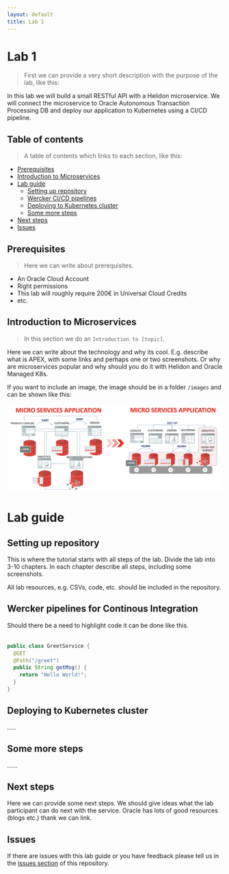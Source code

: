 ```yaml
---
layout: default
title: Lab 1
---
```


# Lab 1

> First we can provide a very short description with the purpose of the lab, like this: 

In this lab we will build a small RESTful API with a Helidon microservice. We will connect the microservice to Oracle Autonomous Transaction Processing DB and deploy our application to Kubernetes using a CI/CD pipeline.

## Table of contents

> A table of contents which links to each section, like this: 

* [Prerequisites](#prerequisites)
* [Introduction to Microservices](#introduction-to-microservices)
* [Lab guide](#lab-guide)
   * [Setting up repository](#setting-up-repository)
   * [Wercker CI/CD pipelines](#wercker-pipelines-for-continous-integration)
   * [Deploying to Kubernetes cluster](#deploying-to-kubernetes-cluster)
   * [Some more steps](#some-more-steps)
* [Next steps](#next-steps)
* [Issues](#issues)


## Prerequisites

> Here we can write about prerequisites.

- An Oracle Cloud Account
- Right permissions
- This lab will roughly require 200€ in Universal Cloud Credits
- etc.

## Introduction to Microservices

> In this section we do an `Introduction to [topic]`.

Here we can write about the technology and why its cool. E.g. describe what is APEX, with some links and perhaps one or two screenshots. Or why are microservices popular and why should you do it with Helidon and Oracle Managed K8s.

If you want to include an image, the image should be in a folder `/images` and can be shown like this:

![Oracle DB with Microservices](/images/oracle-db-microservices.png)

# Lab guide

## Setting up repository

This is where the tutorial starts with all steps of the lab. Divide the lab into 3-10 chapters. In each chapter describe all steps, including some screenshots.

All lab resources, e.g. CSVs, code, etc. should be included in the repository.

## Wercker pipelines for Continous Integration

Should there be a need to highlight code it can be done like this.

```java

public class GreetService {
  @GET
  @Path("/greet")
  public String getMsg() {
    return "Hello World!";
  }
}

```

## Deploying to Kubernetes cluster

.....

## Some more steps

......

## Next steps

Here we can provide some next steps. We should give ideas what the lab participant can do next with the service. Oracle has lots of good resources (blogs etc.) thank we can link. 

## Issues

If there are issues with this lab guide or you have feedback please tell us in the [issues section](https://github.com/m1nka/autonomous-labs-template/issues) of this repository.





